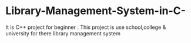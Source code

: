 # Library-Management-System-in-C-
It is C++ project for beginner . This project is use school,college &amp; university for there library management system
